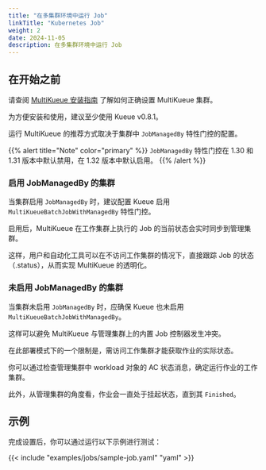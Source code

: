 ```yaml
---
title: "在多集群环境中运行 Job"
linkTitle: "Kubernetes Job"
weight: 2
date: 2024-11-05
description: 在多集群环境中运行 Job
---
```


## 在开始之前

请查阅 [MultiKueue 安装指南](/docs/tasks/manage/setup_multikueue) 了解如何正确设置 MultiKueue 集群。

为方便安装和使用，建议至少使用 Kueue v0.8.1。

运行 MultiKueue 的推荐方式取决于集群中 `JobManagedBy` 特性门控的配置。

{{% alert title="Note" color="primary" %}}
`JobManagedBy` 特性门控在 1.30 和 1.31 版本中默认禁用，在 1.32 版本中默认启用。
{{% /alert %}}

### 启用 JobManagedBy 的集群

当集群启用 `JobManagedBy` 时，建议配置 Kueue 启用 `MultiKueueBatchJobWithManagedBy` 特性门控。

启用后，MultiKueue 在工作集群上执行的 Job 的当前状态会实时同步到管理集群。

这样，用户和自动化工具可以在不访问工作集群的情况下，直接跟踪 Job 的状态（.status），从而实现 MultiKueue 的透明化。

### 未启用 JobManagedBy 的集群

当集群未启用 `JobManagedBy` 时，应确保 Kueue 也未启用 `MultiKueueBatchJobWithManagedBy`。

这样可以避免 MultiKueue 与管理集群上的内置 Job 控制器发生冲突。

在此部署模式下的一个限制是，需访问工作集群才能获取作业的实际状态。

你可以通过检查管理集群中 workload 对象的 AC 状态消息，确定运行作业的工作集群。

此外，从管理集群的角度看，作业会一直处于挂起状态，直到其 `Finished`。

## 示例

完成设置后，你可以通过运行以下示例进行测试：

{{< include "examples/jobs/sample-job.yaml" "yaml" >}}

